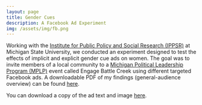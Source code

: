 ```yaml
---
layout: page
title: Gender Cues
description: A Facebook Ad Experiment
img: /assets/img/fb.png
---
```


Working with the [Institute for Public Policy and Social Research (IPPSR)](http://www.ippsr.msu.edu/) at Michigan State University, we conducted an experiment designed to test the effects of implicit and explicit gender cue ads on women. The goal was to invite members of a local community to a [Michigan Political Leadership Program (MPLP)](http://www.ippsr.msu.edu/political-leadership/michigan-political-leadership-program-mplp/about-mplp) event called Engage Battle Creek using different targeted Facebook ads. A downloadable PDF of my findings (general-audience overview) can be found <a href="/assets/facebooktext.pdf">here</a>.

You can download a copy of the ad text and image <a href="/assets/facebookad.pdf">here</a>.
